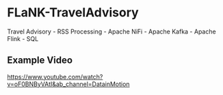 # FLaNK-TravelAdvisory
Travel Advisory - RSS Processing - Apache NiFi - Apache Kafka - Apache Flink - SQL


## Example Video

https://www.youtube.com/watch?v=oF0BNByVAtI&ab_channel=DatainMotion
